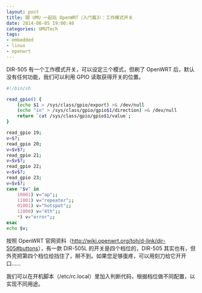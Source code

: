 ```yaml
---
layout: post
title: 跟 UMU 一起玩 OpenWRT（入门篇3）：工作模式开关
date: 2014-06-05 19:00:48
categories: UMUTech
tags:
- embedded
- linux
- openwrt
---
```

DIR-505 有一个工作模式开关，可以设定三个模式，但刷了 OpenWRT 后，默认没有任何功能，我们可以利用 GPIO 读取获得开关的位置。

```sh
#!/bin/sh

read_gpio() {
    (echo $1 > /sys/class/gpio/export) >& /dev/null
    (echo "in" > /sys/class/gpio/gpio$1/direction) >& /dev/null
    return `cat /sys/class/gpio/gpio$1/value`;
}

read_gpio 19;
v=$?;
read_gpio 20;
v=$v$?;
read_gpio 21;
v=$v$?;
read_gpio 22;
v=$v$?;
read_gpio 23;
v=$v$?;
case "$v" in
    10001) v="ap";;
    11001) v="repeater";;
    01001) v="hotspot";;
    11000) v="4th";;
    *) v="error";;
esac
echo $v;
```

按照 OpenWRT 官网资料（<http://wiki.openwrt.org/toh/d-link/dir-505#buttons>），有一款 DIR-505L 的开关是四个档位的，DIR-505 其实也有，但外壳把第四个档位给挡住了，掰不到。如果您足够蛋疼，可以用刻刀给它开开口……

我们可以在开机脚本（/etc/rc.local）里加入判断代码，根据档位做不同配置，以实现不同用途。
